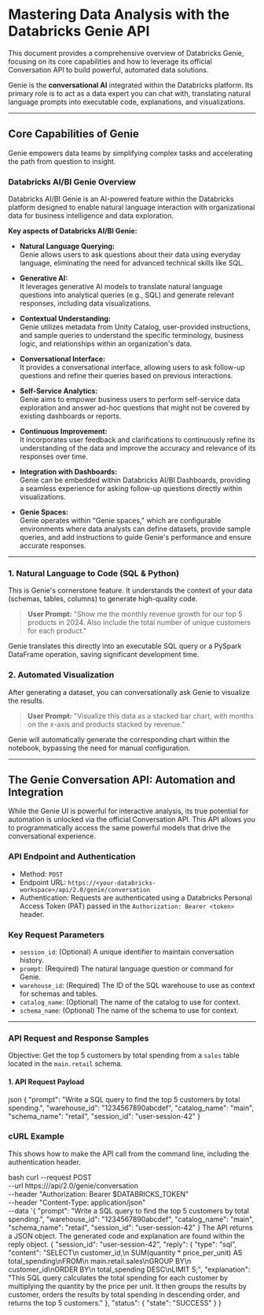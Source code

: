 # Mastering Data Analysis with the Databricks Genie API

This document provides a comprehensive overview of Databricks Genie, focusing on its core capabilities and how to leverage its official Conversation API to build powerful, automated data solutions.

Genie is the **conversational AI** integrated within the Databricks platform. Its primary role is to act as a data expert you can chat with, translating natural language prompts into executable code, explanations, and visualizations.

---

## Core Capabilities of Genie

Genie empowers data teams by simplifying complex tasks and accelerating the path from question to insight.

### Databricks AI/BI Genie Overview

Databricks AI/BI Genie is an AI-powered feature within the Databricks platform designed to enable natural language interaction with organizational data for business intelligence and data exploration.  

**Key aspects of Databricks AI/BI Genie:**

- **Natural Language Querying:**  
  Genie allows users to ask questions about their data using everyday language, eliminating the need for advanced technical skills like SQL.

- **Generative AI:**  
  It leverages generative AI models to translate natural language questions into analytical queries (e.g., SQL) and generate relevant responses, including data visualizations.

- **Contextual Understanding:**  
  Genie utilizes metadata from Unity Catalog, user-provided instructions, and sample queries to understand the specific terminology, business logic, and relationships within an organization's data.

- **Conversational Interface:**  
  It provides a conversational interface, allowing users to ask follow-up questions and refine their queries based on previous interactions.

- **Self-Service Analytics:**  
  Genie aims to empower business users to perform self-service data exploration and answer ad-hoc questions that might not be covered by existing dashboards or reports.

- **Continuous Improvement:**  
  It incorporates user feedback and clarifications to continuously refine its understanding of the data and improve the accuracy and relevance of its responses over time.

- **Integration with Dashboards:**  
  Genie can be embedded within Databricks AI/BI Dashboards, providing a seamless experience for asking follow-up questions directly within visualizations.

- **Genie Spaces:**  
  Genie operates within "Genie spaces," which are configurable environments where data analysts can define datasets, provide sample queries, and add instructions to guide Genie's performance and ensure accurate responses.

---

### 1. Natural Language to Code (SQL & Python)

This is Genie's cornerstone feature. It understands the context of your data (schemas, tables, columns) to generate high-quality code.

> **User Prompt:** "Show me the monthly revenue growth for our top 5 products in 2024. Also include the total number of unique customers for each product."

Genie translates this directly into an executable SQL query or a PySpark DataFrame operation, saving significant development time.

### 2. Automated Visualization

After generating a dataset, you can conversationally ask Genie to visualize the results.

> **User Prompt:** "Visualize this data as a stacked bar chart, with months on the x-axis and products stacked by revenue."

Genie will automatically generate the corresponding chart within the notebook, bypassing the need for manual configuration.

---

## The Genie Conversation API: Automation and Integration

While the Genie UI is powerful for interactive analysis, its true potential for automation is unlocked via the official Conversation API. This API allows you to programmatically access the same powerful models that drive the conversational experience.

### API Endpoint and Authentication

- Method: `POST`
- Endpoint URL: `https://<your-databricks-workspace>/api/2.0/genie/conversation`
- Authentication: Requests are authenticated using a Databricks Personal Access Token (PAT) passed in the `Authorization: Bearer <token>` header.

### Key Request Parameters

- `session_id`: (Optional) A unique identifier to maintain conversation history.
- `prompt`: (Required) The natural language question or command for Genie.
- `warehouse_id`: (Required) The ID of the SQL warehouse to use as context for schemas and tables.
- `catalog_name`: (Optional) The name of the catalog to use for context.
- `schema_name`: (Optional) The name of the schema to use for context.

---

### API Request and Response Samples

Objective: Get the top 5 customers by total spending from a `sales` table located in the `main.retail` schema.

#### 1. API Request Payload

json
{
  "prompt": "Write a SQL query to find the top 5 customers by total spending.",
  "warehouse_id": "1234567890abcdef",
  "catalog_name": "main",
  "schema_name": "retail",
  "session_id": "user-session-42"
}

### cURL Example

This shows how to make the API call from the command line, including the authentication header.

bash
curl --request POST \
  --url https://<your-databricks-workspace>/api/2.0/genie/conversation \
  --header "Authorization: Bearer $DATABRICKS_TOKEN" \
  --header "Content-Type: application/json" \
  --data '{
    "prompt": "Write a SQL query to find the top 5 customers by total spending.",
    "warehouse_id": "1234567890abcdef",
    "catalog_name": "main",
    "schema_name": "retail",
    "session_id": "user-session-42"
  }
The API returns a JSON object. The generated code and explanation are found within the reply object.
{
  "session_id": "user-session-42",
  "reply": {
    "type": "sql",
    "content": "SELECT\n  customer_id,\n  SUM(quantity * price_per_unit) AS total_spending\nFROM\n  main.retail.sales\nGROUP BY\n  customer_id\nORDER BY\n  total_spending DESC\nLIMIT 5;",
    "explanation": "This SQL query calculates the total spending for each customer by multiplying the quantity by the price per unit. It then groups the results by customer, orders the results by total spending in descending order, and returns the top 5 customers."
  },
  "status": {
    "state": "SUCCESS"
  }
}

